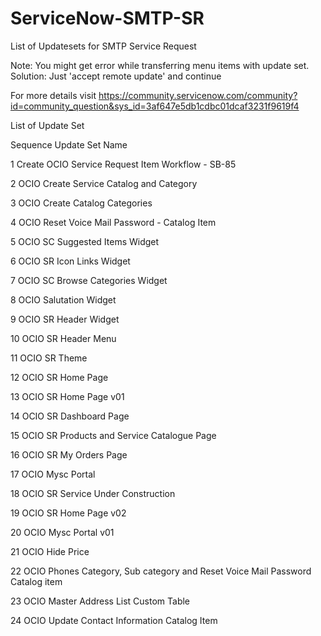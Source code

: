 # ServiceNow-SMTP-SR
List of Updatesets for SMTP Service Request 

Note: You might get error while transferring menu items with update set. Solution:  Just 'accept remote update' and continue

For more details visit https://community.servicenow.com/community?id=community_question&sys_id=3af647e5db1cdbc01dcaf3231f9619f4 
 
  List
  of Update Set
 
 
  
  Sequence
  Update Set Name
 
 
  1
  Create OCIO Service
  Request Item Workflow - SB-85
 
 
  2
  OCIO Create Service
  Catalog and Category
 
 
  3
  OCIO Create Catalog
  Categories
 
 
  4
  OCIO Reset Voice Mail
  Password - Catalog Item
 
 
  5
  OCIO SC Suggested
  Items Widget
 
 
  6
  OCIO SR Icon Links
  Widget
 
 
  7
  OCIO SC Browse
  Categories Widget
 
 
  8
  OCIO Salutation
  Widget
 
 
  9
  OCIO SR Header Widget
 
 
  10
  OCIO SR Header Menu
 
 
  11
  OCIO SR Theme
 
 
  12
  OCIO SR Home Page
 
 
  13
  OCIO SR Home Page v01
 
 
  14
  OCIO SR Dashboard
  Page
 
 
  15
  OCIO SR Products and
  Service Catalogue Page
 
 
  16
  OCIO SR My Orders
  Page
 
 
  17
  OCIO  Mysc Portal 
   
  18
  OCIO  SR Service Under Construction
 
  19
  OCIO SR Home Page v02

  20
  OCIO  Mysc Portal v01
  
  21
  OCIO Hide Price
  
  22
  OCIO Phones Category, Sub category and Reset Voice Mail Password  Catalog item
  
  23
  OCIO Master Address List Custom Table
  
  24
  OCIO Update Contact Information Catalog Item

